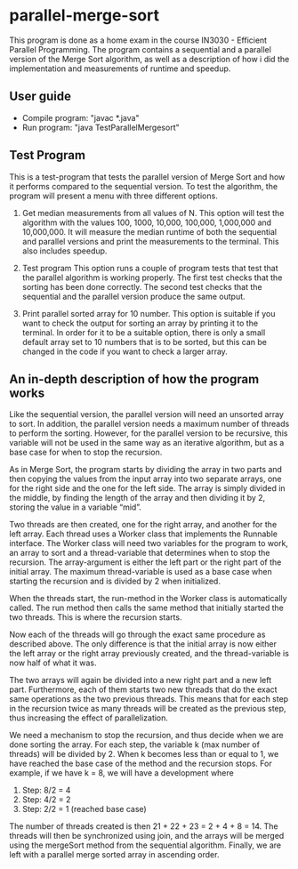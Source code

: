 # parallel-merge-sort
This program is done as a home exam in the course IN3030 - Efficient Parallel Programming. The program contains a sequential and a parallel version of the Merge Sort algorithm, as well as a description of how i did the implementation and measurements of runtime and speedup.

## User guide
-	 Compile program: "javac *.java"
-	Run program: "java TestParallelMergesort"
 
## Test Program
This is a test-program that tests the parallel version of Merge Sort and how it performs compared to the sequential version. To test the algorithm, the program will present a menu with three different options.

1.	Get median measurements from all values of N.
This option will test the algorithm with the values 100, 1000, 10,000, 100,000, 1,000,000 and 10,000,000. It will measure the median runtime of both the sequential and parallel versions and print the measurements to the terminal. This also includes speedup.
 
2.	Test program
This option runs a couple of program tests that test that the parallel algorithm is working properly. The first test checks that the sorting has been done correctly. The second test checks that the sequential and the parallel version produce the same output.
 
3.	Print parallel sorted array for 10 number.
This option is suitable if you want to check the output for sorting an array by printing it to the terminal. In order for it to be a suitable option, there is only a small default array set to 10 numbers that is to be sorted, but this can be changed in the code if you want to check a larger array.

## An in-depth description of how the program works
Like the sequential version, the parallel version will need an unsorted array to sort. In addition, the parallel version needs a maximum number of threads to perform the sorting. However, for the parallel version to be recursive, this variable will not be used in the same way as an iterative algorithm, but as a base case for when to stop the recursion. 

As in Merge Sort, the program starts by dividing the array in two parts and then copying the values from the input array into two separate arrays, one for the right side and the one for the left side. The array is simply divided in the middle, by finding the length of the array and then dividing it by 2, storing the value in a variable “mid”. 

Two threads are then created, one for the right array, and another for the left array. Each thread uses a Worker class that implements the Runnable interface. The Worker class will need two variables for the program to work, an array to sort and a thread-variable that determines when to stop the recursion. The array-argument is either the left part or the right part of the initial array. The maximum thread-variable is used as a base case when starting the recursion and is divided by 2 when initialized. 

When the threads start, the run-method in the Worker class is automatically called. The run method then calls the same method that initially started the two threads. This is where the recursion starts. 

Now each of the threads will go through the exact same procedure as described above. The only difference is that the initial array is now either the left array or the right array previously created, and the thread-variable is now half of what it was.

The two arrays will again be divided into a new right part and a new left part. Furthermore, each of them starts two new threads that do the exact same operations as the two previous threads. This means that for each step in the recursion twice as many threads will be created as the previous step, thus increasing the effect of parallelization.

We need a mechanism to stop the recursion, and thus decide when we are done sorting the array. For each step, the variable k (max number of threads) will be divided by 2. When k becomes less than or equal to 1, we have reached the base case of the method and the recursion stops. For example, if we have k = 8, we will have a development where

1.	Step: 8/2 = 4
2.	Step: 4/2 = 2
3.	Step: 2/2 = 1 (reached base case)

The number of threads created is then 21 + 22 + 23 = 2 + 4 + 8 = 14.
The threads will then be synchronized using join, and the arrays will be merged using the mergeSort method from the sequential algorithm. Finally, we are left with a parallel merge sorted array in ascending order. 

